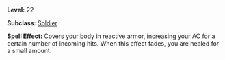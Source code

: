 <!-- TITLE: Spell: Reactive Armor -->
<!-- SUBTITLE:  -->

**Level:** 22

**Subclass:** [Soldier](soldier)

**Spell Effect:** Covers your body in reactive armor, increasing your AC for a certain number of incoming hits.  When this effect fades, you are healed for a small amount.